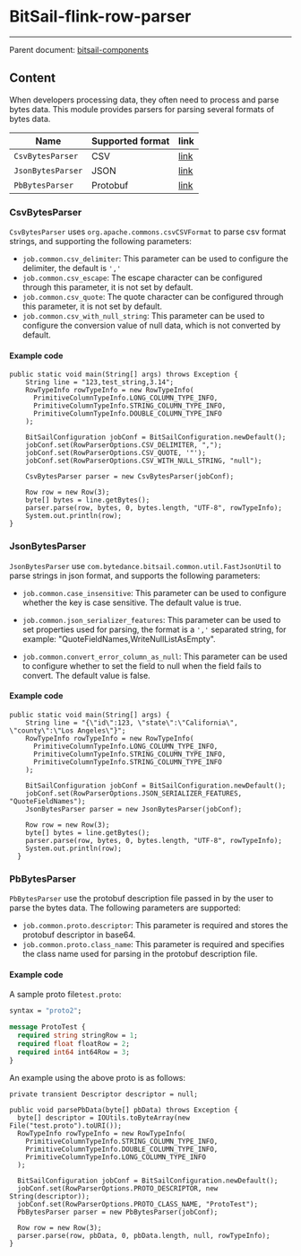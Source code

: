 # BitSail-flink-row-parser

----- 

Parent document: [bitsail-components](../README.md)

## Content

When developers processing data, they often need to process and parse bytes data. This module provides parsers for parsing several formats of bytes data.

| Name              | Supported format | link                   |
|-------------------|------------------|------------------------|
| `CsvBytesParser`  | CSV              | [link](#jump_csv)      |
| `JsonBytesParser` | JSON             | [link](#jump_json)     |
| `PbBytesParser`   | Protobuf         | [link](#jump_protobuf) |


### <span id="jump_csv">CsvBytesParser</span>

`CsvBytesParser` uses `org.apache.commons.csvCSVFormat` to parse csv format strings, and supporting the following parameters:

- `job.common.csv_delimiter`: This parameter can be used to configure the delimiter, the default is `','`
- `job.common.csv_escape`: The escape character can be configured through this parameter, it is not set by default.
- `job.common.csv_quote`: The quote character can be configured through this parameter, it is not set by default.
- `job.common.csv_with_null_string`: This parameter can be used to configure the conversion value of null data, which is not converted by default.


#### Example code

```
public static void main(String[] args) throws Exception {
    String line = "123,test_string,3.14";
    RowTypeInfo rowTypeInfo = new RowTypeInfo(
      PrimitiveColumnTypeInfo.LONG_COLUMN_TYPE_INFO,
      PrimitiveColumnTypeInfo.STRING_COLUMN_TYPE_INFO,
      PrimitiveColumnTypeInfo.DOUBLE_COLUMN_TYPE_INFO
    );

    BitSailConfiguration jobConf = BitSailConfiguration.newDefault();
    jobConf.set(RowParserOptions.CSV_DELIMITER, ",");
    jobConf.set(RowParserOptions.CSV_QUOTE, '"');
    jobConf.set(RowParserOptions.CSV_WITH_NULL_STRING, "null");

    CsvBytesParser parser = new CsvBytesParser(jobConf);

    Row row = new Row(3);
    byte[] bytes = line.getBytes();
    parser.parse(row, bytes, 0, bytes.length, "UTF-8", rowTypeInfo);
    System.out.println(row);
}
```

### <span id="jump_json">JsonBytesParser</span>

`JsonBytesParser` use `com.bytedance.bitsail.common.util.FastJsonUtil` to parse strings in json format, and supports the following parameters:

 - `job.common.case_insensitive`: This parameter can be used to configure whether the key is case sensitive. The default value is true.

 - `job.common.json_serializer_features`: This parameter can be used to set properties used for parsing, the format is a `','` separated string, for example: "QuoteFieldNames,WriteNullListAsEmpty".

 - `job.common.convert_error_column_as_null`: This parameter can be used to configure whether to set the field to null when the field fails to convert. The default value is false.


#### Example code

```
public static void main(String[] args) {
    String line = "{\"id\":123, \"state\":\"California\", \"county\":\"Los Angeles\"}";
    RowTypeInfo rowTypeInfo = new RowTypeInfo(
      PrimitiveColumnTypeInfo.LONG_COLUMN_TYPE_INFO,
      PrimitiveColumnTypeInfo.STRING_COLUMN_TYPE_INFO,
      PrimitiveColumnTypeInfo.STRING_COLUMN_TYPE_INFO
    );

    BitSailConfiguration jobConf = BitSailConfiguration.newDefault();
    jobConf.set(RowParserOptions.JSON_SERIALIZER_FEATURES, "QuoteFieldNames");
    JsonBytesParser parser = new JsonBytesParser(jobConf);
    
    Row row = new Row(3);
    byte[] bytes = line.getBytes();
    parser.parse(row, bytes, 0, bytes.length, "UTF-8", rowTypeInfo);
    System.out.println(row);
  }
```

### <span id="jump_protobuf">PbBytesParser</span>

`PbBytesParser` use the protobuf description file passed in by the user to parse the bytes data. The following parameters are supported:

- `job.common.proto.descriptor`: This parameter is required and stores the protobuf descriptor in base64.
- `job.common.proto.class_name`: This parameter is required and specifies the class name used for parsing in the protobuf description file.

#### Example code

A sample proto file`test.proto`:
```protobuf
syntax = "proto2";

message ProtoTest {
  required string stringRow = 1;
  required float floatRow = 2;
  required int64 int64Row = 3;
}
```

An example using the above proto is as follows:

```
private transient Descriptor descriptor = null;

public void parsePbData(byte[] pbData) throws Exception {
  byte[] descriptor = IOUtils.toByteArray(new File("test.proto").toURI());
  RowTypeInfo rowTypeInfo = new RowTypeInfo(
    PrimitiveColumnTypeInfo.STRING_COLUMN_TYPE_INFO,
    PrimitiveColumnTypeInfo.DOUBLE_COLUMN_TYPE_INFO,
    PrimitiveColumnTypeInfo.LONG_COLUMN_TYPE_INFO
  );
    
  BitSailConfiguration jobConf = BitSailConfiguration.newDefault();
  jobConf.set(RowParserOptions.PROTO_DESCRIPTOR, new String(descriptor));
  jobConf.set(RowParserOptions.PROTO_CLASS_NAME, "ProtoTest");
  PbBytesParser parser = new PbBytesParser(jobConf);

  Row row = new Row(3);
  parser.parse(row, pbData, 0, pbData.length, null, rowTypeInfo);
}
```



